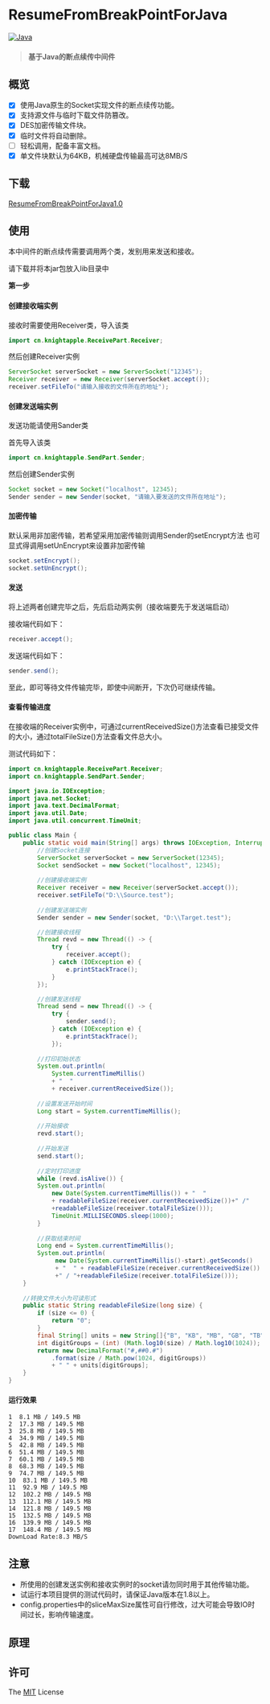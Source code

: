 # ResumeFromBreakPointForJava

[![Java](https://img.shields.io/badge/java-1.8-blue.svg)](<https://www.oracle.com/technetwork/java/javase/documentation/jdk8-doc-downloads-2133158.html> )

> #### 基于Java的断点续传中间件

## 概览

- [x] 使用Java原生的Socket实现文件的断点续传功能。
- [x] 支持源文件与临时下载文件防篡改。
- [x] DES加密传输文件块。
- [x] 临时文件将自动删除。
- [ ] 轻松调用，配备丰富文档。
- [x] 单文件块默认为64KB，机械硬盘传输最高可达8MB/S

## 下载

[ResumeFromBreakPointForJava1.0 ](https://github.com/knight-apple/ResumeFromBreakPoint/releases/download/1.0/ResumeFromBreakPoint.jar )

## 使用

本中间件的断点续传需要调用两个类，发别用来发送和接收。

请下载并将本jar包放入lib目录中



**第一步**

#### 创建接收端实例

接收时需要使用Receiver类，导入该类

```java
import cn.knightapple.ReceivePart.Receiver;
```

然后创建Receiver实例

```java
ServerSocket serverSocket = new ServerSocket("12345");
Receiver receiver = new Receiver(serverSocket.accept());
receiver.setFileTo("请输入接收的文件所在的地址");
```



#### 创建发送端实例

发送功能请使用Sander类

首先导入该类

```java
import cn.knightapple.SendPart.Sender;
```

然后创建Sender实例

```java
Socket socket = new Socket("localhost", 12345);
Sender sender = new Sender(socket, "请输入要发送的文件所在地址"); 
```

#### 加密传输
默认采用非加密传输，若希望采用加密传输则调用Sender的setEncrypt方法
也可显式得调用setUnEncrypt来设置非加密传输
````java
socket.setEncrypt();
socket.setUnEncrypt();
````

#### 发送

将上述两者创建完毕之后，先后启动两实例（接收端要先于发送端启动）

接收端代码如下：

````java
receiver.accept();
````

发送端代码如下：

````java
sender.send();
````

至此，即可等待文件传输完毕，即使中间断开，下次仍可继续传输。

#### 查看传输进度

在接收端的Receiver实例中，可通过currentReceivedSize()方法查看已接受文件的大小，通过totalFileSize()方法查看文件总大小。



测试代码如下：

````java
import cn.knightapple.ReceivePart.Receiver;
import cn.knightapple.SendPart.Sender;

import java.io.IOException;
import java.net.Socket;
import java.text.DecimalFormat;
import java.util.Date;
import java.util.concurrent.TimeUnit;

public class Main {
    public static void main(String[] args) throws IOException, InterruptedException {
		//创建Socket连接
        ServerSocket serverSocket = new ServerSocket(12345);
        Socket sendSocket = new Socket("localhost", 12345);
        
        //创建接收端实例
        Receiver receiver = new Receiver(serverSocket.accept());
        receiver.setFileTo("D:\\Source.test");
 
       	//创建发送端实例
        Sender sender = new Sender(socket, "D:\\Target.test");

        //创建接收线程
        Thread revd = new Thread(() -> {
            try {
                receiver.accept();
            } catch (IOException e) {
                e.printStackTrace();
            }
        });

        //创建发送线程
        Thread send = new Thread(() -> {
            try {
                sender.send();
            } catch (IOException e) {
                e.printStackTrace();
        	});
            
        //打印初始状态
        System.out.println(
            System.currentTimeMillis() 
            + "  " 
            + receiver.currentReceivedSize());
        
        //设置发送开始时间
        Long start = System.currentTimeMillis();
        
        //开始接收
        revd.start();
            
	    //开始发送
        send.start();
            
        //定时打印进度
        while (revd.isAlive()) {
       	System.out.println(
            new Date(System.currentTimeMillis()) + "  " 
            + readableFileSize(receiver.currentReceivedSize())+" /"
            +readableFileSize(receiver.totalFileSize()));
            TimeUnit.MILLISECONDS.sleep(1000);
        }
        
        //获取结束时间
        Long end = System.currentTimeMillis();
		System.out.println(
             new Date(System.currentTimeMillis()-start).getSeconds()
             + "  " + readableFileSize(receiver.currentReceivedSize())
             +" / "+readableFileSize(receiver.totalFileSize()));
    }
	
	//转换文件大小为可读形式                                 
    public static String readableFileSize(long size) {
        if (size <= 0) {
            return "0";
        }
        final String[] units = new String[]{"B", "KB", "MB", "GB", "TB"};
        int digitGroups = (int) (Math.log10(size) / Math.log10(1024));
        return new DecimalFormat("#,##0.#")
            .format(size / Math.pow(1024, digitGroups)) 
            + " " + units[digitGroups];
    }
}

````

#### 运行效果

````
1  8.1 MB / 149.5 MB
2  17.3 MB / 149.5 MB
3  25.8 MB / 149.5 MB
4  34.9 MB / 149.5 MB
5  42.8 MB / 149.5 MB
6  51.4 MB / 149.5 MB
7  60.1 MB / 149.5 MB
8  68.3 MB / 149.5 MB
9  74.7 MB / 149.5 MB
10  83.1 MB / 149.5 MB
11  92.9 MB / 149.5 MB
12  102.2 MB / 149.5 MB
13  112.1 MB / 149.5 MB
14  121.8 MB / 149.5 MB
15  132.5 MB / 149.5 MB
16  139.9 MB / 149.5 MB
17  148.4 MB / 149.5 MB
DownLoad Rate:8.3 MB/S
````



##  注意

* 所使用的创建发送实例和接收实例时的socket请勿同时用于其他传输功能。
* 试运行本项目提供的测试代码时，请保证Java版本在1.8以上。
* config.properties中的sliceMaxSize属性可自行修改，过大可能会导致IO时间过长，影响传输速度。



## 原理





## 许可

The [MIT](http://opensource.org/licenses/MIT) License
